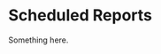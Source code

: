 [title]: # (Scheduled Reports)
[tags]: # (XXX)
[priority]: # (3140)
# Scheduled Reports
Something here.
